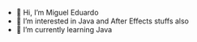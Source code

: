 - 👋 Hi, I’m Miguel Eduardo
- 👀 I’m interested in Java and After Effects stuffs also
- 🌱 I’m currently learning Java


<!---
01Destiny01/01Destiny01 is a ✨ special ✨ repository because its `README.md` (this file) appears on your GitHub profile.
You can click the Preview link to take a look at your changes.
--->
